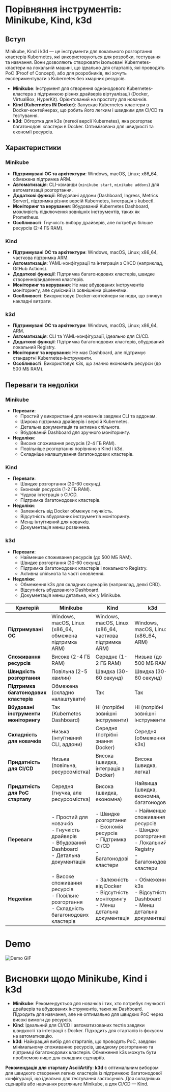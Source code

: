 # Порівняння інструментів: Minikube, Kind, k3d

## Вступ
Minikube, Kind і k3d — це інструменти для локального розгортання кластерів Kubernetes, які використовуються для розробки, тестування та навчання. Вони дозволяють створювати ізольовані Kubernetes-кластери на локальній машині, що ідеально для стартапів, які проводять PoC (Proof of Concept), або для розробників, які хочуть експериментувати з Kubernetes без хмарних ресурсів.

- **Minikube**: Інструмент для створення однонодового Kubernetes-кластера з підтримкою різних драйверів віртуалізації (Docker, VirtualBox, HyperKit). Орієнтований на простоту для новачків.
- **Kind (Kubernetes IN Docker)**: Запускає Kubernetes-кластери в Docker-контейнерах, що робить його легким і швидким для CI/CD та тестування.
- **k3d**: Обгортка для k3s (легкої версії Kubernetes), яка розгортає багатонодові кластери в Docker. Оптимізована для швидкості та економії ресурсів.

## Характеристики

### Minikube
- **Підтримувані ОС та архітектури**: Windows, macOS, Linux; x86_64, обмежена підтримка ARM.
- **Автоматизація**: CLI-команди (`minikube start`, `minikube addons`) для автоматизації розгортання.
- **Додаткові функції**: Вбудовані аддони (Dashboard, Ingress, Metrics Server), підтримка різних версій Kubernetes, інтеграція з kubectl.
- **Моніторинг та керування**: Вбудований Kubernetes Dashboard, можливість підключення зовнішніх інструментів, таких як Prometheus.
- **Особливості**: Гнучкість вибору драйверів, але потребує більше ресурсів (2-4 ГБ RAM).

### Kind
- **Підтримувані ОС та архітектури**: Windows, macOS, Linux; x86_64, часткова підтримка ARM.
- **Автоматизація**: YAML-конфігурації та інтеграція з CI/CD (наприклад, GitHub Actions).
- **Додаткові функції**: Підтримка багатонодових кластерів, швидке створення/видалення кластерів.
- **Моніторинг та керування**: Не має вбудованих інструментів моніторингу, але сумісний із зовнішніми рішеннями.
- **Особливості**: Використовує Docker-контейнери як ноди, що знижує накладні витрати.

### k3d
- **Підтримувані ОС та архітектури**: Windows, macOS, Linux; x86_64, ARM.
- **Автоматизація**: CLI та YAML-конфігурації, ідеально для CI/CD.
- **Додаткові функції**: Підтримка багатонодових кластерів, вбудований локальний Registry.
- **Моніторинг та керування**: Не має Dashboard, але підтримує стандартні Kubernetes-інструменти.
- **Особливості**: Використовує k3s, що значно економить ресурси (до 500 МБ RAM).

## Переваги та недоліки
### Minikube
- **Переваги**:
  - Простий у використанні для новачків завдяки CLI та аддонам.
  - Широка підтримка драйверів і версій Kubernetes.
  - Детальна документація та активна спільнота.
  - Вбудований Dashboard для зручного моніторингу.
- **Недоліки**:
  - Високе споживання ресурсів (2-4 ГБ RAM).
  - Повільніше розгортання порівняно з Kind і k3d.
  - Складніше налаштування багатонодових кластерів.

### Kind
- **Переваги**:
  - Швидке розгортання (30-60 секунд).
  - Економія ресурсів (1-2 ГБ RAM).
  - Чудова інтеграція з CI/CD.
  - Підтримка багатонодових кластерів.
- **Недоліки**:
  - Залежність від Docker обмежує гнучкість.
  - Відсутність вбудованих інструментів моніторингу.
  - Менш інтуїтивний для новачків.
  - Документація менш розвинена.

### k3d
- **Переваги**:
  - Найменше споживання ресурсів (до 500 МБ RAM).
  - Швидке розгортання (30-60 секунд).
  - Підтримка багатонодових кластерів і локального Registry.
  - Активна спільнота та часті оновлення.
- **Недоліки**:
  - Обмеження k3s для складних сценаріїв (наприклад, деякі CRD).
  - Відсутність вбудованого Dashboard.
  - Документація менш детальна, ніж у Minikube.

 | Критерій                          | Minikube                              | Kind                                  | k3d                                   |
|-----------------------------------|---------------------------------------|---------------------------------------|---------------------------------------|
| **Підтримувані ОС**               | Windows, macOS, Linux (x86_64, обмежена підтримка ARM) | Windows, macOS, Linux (x86_64, часткова підтримка ARM) | Windows, macOS, Linux (x86_64, ARM) |
| **Споживання ресурсів**           | Високе (2-4 ГБ RAM)                  | Середнє (1-2 ГБ RAM)                 | Низьке (до 500 МБ RAM)              |
| **Швидкість розгортання**         | Повільна (2-5 хвилин)                | Швидка (30-60 секунд)                | Швидка (30-60 секунд)               |
| **Підтримка багатонодових кластерів** | Обмежена (складно налаштувати)      | Так                                  | Так                                  |
| **Вбудовані інструменти моніторингу** | Так (Kubernetes Dashboard)          | Ні (потрібні зовнішні інструменти)   | Ні (потрібні зовнішні інструменти)   |
| **Складність для новачків**       | Низька (інтуїтивний CLI, аддони)     | Середня (потрібні знання Docker)     | Середня (обмеження k3s)             |
| **Придатність для CI/CD**         | Низька (повільна, ресурсомістка)     | Висока (швидка, інтеграція з Docker) | Висока (швидка, легка)              |
| **Придатність для PoC стартапу**  | Середня (гнучка, але ресурсомістка)  | Висока (швидка, економна)            | Найвища (швидка, економна, багатонодова) |
| **Переваги**                      | - Простий для новачків<br>- Гнучкість драйверів<br>- Вбудований Dashboard<br>- Детальна документація | - Швидке розгортання<br>- Економія ресурсів<br>- Підтримка CI/CD<br>- Багатонодові кластери | - Найменше споживання ресурсів<br>- Швидке розгортання<br>- Локальний Registry<br>- Багатонодові кластери |
| **Недоліки**                      | - Високе споживання ресурсів<br>- Повільне розгортання<br>- Складність багатонодових кластерів | - Залежність від Docker<br>- Відсутність моніторингу<br>- Менш детальна документація | - Обмеження k3s<br>- Відсутність Dashboard<br>- Менш детальна документація |

# Demo
![Demo GIF](assets/demo.gif)

# Висновки щодо Minikube, Kind і k3d

- **Minikube**: Рекомендується для новачків і тих, хто потребує гнучкості драйверів та вбудованих інструментів, таких як Dashboard. Підходить для навчання, але не оптимально для швидких PoC через високі вимоги до ресурсів.
- **Kind**: Ідеальний для CI/CD і автоматизованих тестів завдяки швидкості та інтеграції з Docker. Підходить для стартапів із фокусом на автоматизацію.
- **k3d**: Найкращий вибір для стартапів, що проводять PoC, завдяки мінімальному споживанню ресурсів, швидкому розгортанню та підтримці багатонодових кластерів. Обмеження k3s можуть бути проблемою лише для складних сценаріїв.

**Рекомендація для стартапу AsciiArtify**: **k3d** є оптимальним вибором для швидкого створення легких кластерів із підтримкою багатонодової конфігурації, що ідеально для тестування застосунків. Для складніших сценаріїв або навчання розгляньте Minikube, а для CI/CD — Kind.
